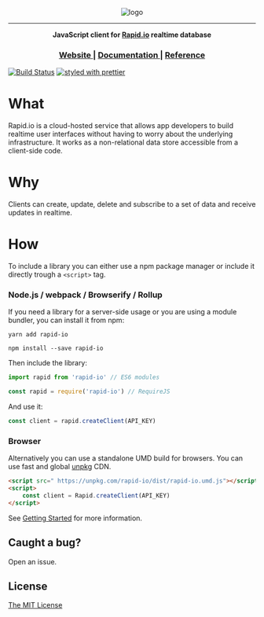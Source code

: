 
<p align="center">
  <img alt="logo" src="https://raw.githubusercontent.com/rapid-io/javascript/dev/logo.png" />
</p>
<hr/>


<p align="center">
  <strong>JavaScript client for <a href="https://rapid.io">Rapid.io</a> realtime database</strong>
</p>
<h3 align="center">
	<a href="https://rapid.io">
	  Website
	</a>
	<span> | </span>
	<a href="https://rapid.io/docs">
	  Documentation
	</a>
	<span> | </span>
	<a href="https://rapid.io/docs/api-reference-javascript">
	  Reference
	</a>
</h3>

[![Build Status](https://travis-ci.org/rapid-io/javascript.svg?branch=master)](https://travis-ci.org/rapid-io/javascript)
[![styled with prettier](https://img.shields.io/badge/styled_with-prettier-ff69b4.svg)](https://github.com/prettier/prettier)

# What
Rapid.io is a cloud-hosted service that allows app developers to build realtime user interfaces without having to worry about the underlying infrastructure. It works as a non-relational data store accessible from a client-side code. 

# Why
Clients can create, update, delete and subscribe to a set of data and receive updates in realtime.

# How
To include a library you can either use a npm package manager or include it directly trough a `<script>` tag.

### Node.js / webpack / Browserify / Rollup
If you need a library for a server-side usage or you are using a module bundler, you can install it from npm:

```shell
yarn add rapid-io
```
```shell
npm install --save rapid-io

```
Then include the library:
```js
import rapid from 'rapid-io' // ES6 modules
```
```js
const rapid = require('rapid-io') // RequireJS
```
And use it: 
```js
const client = rapid.createClient(API_KEY)
```


### Browser
Alternatively you can use a standalone UMD build for browsers. You can use fast and global [unpkg](https://unpkg.com/#/) CDN.
```html
<script src=" https://unpkg.com/rapid-io/dist/rapid-io.umd.js"></script>
<script>
	const client = Rapid.createClient(API_KEY)
</script>
```

See [Getting Started](https://rapid.io/docs/getting-started) for more information.

## Caught a bug? 
Open an issue.

## License
[The MIT License](https://github.com/rapid-io/javascript/blob/dev/license)
